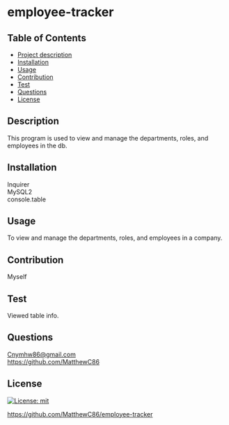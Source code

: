 # employee-tracker
 ## Table of Contents
  - [Project description](#description)
  - [Installation](#installation)
  - [Usage](#usage)
  - [Contribution](#contribution)
  - [Test](#test)
  - [Questions](#questions)
  - [License](#license)

  ## Description
  This program is used to view and manage the departments, roles, and employees in the db.

  ## Installation
  Inquirer<br>
  MySQL2<br>
  console.table

  ## Usage
  To view and manage the departments, roles, and employees in a company.

  ## Contribution
  Myself

  ## Test
  Viewed table info.

  ## Questions
  Cnymhw86@gmail.com<br>
  https://github.com/MatthewC86

  ## License
  [![License: mit](https://img.shields.io/badge/License-MIT-yellow.svg)](https://opensource.org/licenses/MIT)<br>
  
  
  
  

  
https://github.com/MatthewC86/employee-tracker<br>

  



